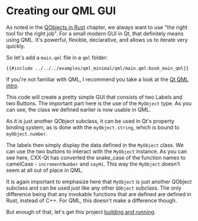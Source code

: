 <!--
SPDX-FileCopyrightText: 2022 Klarälvdalens Datakonsult AB, a KDAB Group company <info@kdab.com>
SPDX-FileContributor: Leon Matthes <leon.matthes@kdab.com>

SPDX-License-Identifier: MIT OR Apache-2.0
-->

# Creating our QML GUI

As noted in the [QObjects in Rust](./1-qobjects-in-rust.md) chapter, we always want to use "the right tool for the right job".
For a small modern GUI in Qt, that definitely means using QML.
It's powerful, flexible, declarative, and allows us to iterate very quickly.

So let's add a `main.qml` file in a `qml` folder:
```qml,ignore
{{#include ../../../examples/qml_minimal/qml/main.qml:book_main_qml}}
```

If you're not familiar with QML, I recommend you take a look at the [Qt QML intro](https://doc.qt.io/qt-6/qmlapplications.html).

This code will create a pretty simple GUI that consists of two Labels and two Buttons.
The important part here is the use of the `MyObject` type.
As you can see, the class we defined earlier is now usable in QML.

As it is just another QObject subclass, it can be used in Qt's property binding system, as is done with the `myObject.string`, which is bound to `myObject.number`.

The labels then simply display the data defined in the `MyObject` class.
We can use the two buttons to interact with the `MyObject` instance.
As you can see here, CXX-Qt has converted the snake_case of the function names to camelCase - `incrementNumber` and `sayHi`.
This way the `MyObject` doesn't seem at all out of place in QML.

It is again important to emphasize here that `MyObject` is just another QObject subclass and can be used just like any other `QObject` subclass.
The only difference being that any invokable functions that are defined are defined in Rust, instead of C++.
For QML, this doesn't make a difference though.

But enough of that, let's get this project [building and running](./5-cmake-integration.md).
